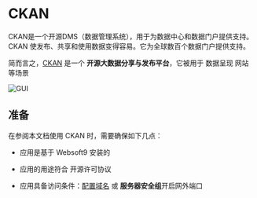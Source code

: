 # CKAN

CKAN是一个开源DMS（数据管理系统），用于为数据中心和数据门户提供支持。CKAN 使发布、共享和使用数据变得容易。它为全球数百个数据门户提供支持。

简而言之，[CKAN](https://ckan.org/) 是一个 **开源大数据分享与发布平台**，它被用于 数据呈现 网站  等场景


![GUI](https://libs.websoft9.com/Websoft9/DocsPicture/zh/ckan/ckan-gui-websoft9.png)


## 准备

在参阅本文档使用 CKAN 时，需要确保如下几点：

- 应用是基于 Websoft9 安装的

- 应用的用途符合 [](https://opensource.org/licenses/MIT) 开源许可协议

- 应用具备访问条件：[配置域名](./guide/appsetdomain) 或 **服务器安全组**开启网外端口